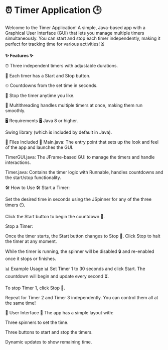 # ⏰ Timer Application 🕒

Welcome to the Timer Application! A simple, Java-based app with a Graphical User Interface (GUI) that lets you manage multiple timers simultaneously. You can start and stop each timer independently, making it perfect for tracking time for various activities! ⏳

**✨ Features ✨**

⏰ Three independent timers with adjustable durations.

🔘 Each timer has a Start and Stop button.

⏲ Countdowns from the set time in seconds.

🛑 Stop the timer anytime you like.

🧵 Multithreading handles multiple timers at once, making them run smoothly.

🖥️ Requirements 
🖥️ Java 8 or higher.

Swing library (which is included by default in Java).

📂 Files Included 
📂
Main.java: The entry point that sets up the look and feel of the app and launches the GUI.

TimerGUI.java: The JFrame-based GUI to manage the timers and handle interactions.

Timer.java: Contains the timer logic with Runnable, handles countdowns and the start/stop functionality.

🛠️ How to Use 🛠️
Start a Timer:

Set the desired time in seconds using the JSpinner for any of the three timers ⏲️.

Click the Start button to begin the countdown 🚀.

Stop a Timer:

Once the timer starts, the Start button changes to Stop 🛑. Click Stop to halt the timer at any moment.

While the timer is running, the spinner will be disabled 🔒 and re-enabled once it stops or finishes.

📊 Example Usage 📊
Set Timer 1 to 30 seconds and click Start. The countdown will begin and update every second ⏳.

To stop Timer 1, click Stop 🛑.

Repeat for Timer 2 and Timer 3 independently. You can control them all at the same time!

🎨 User Interface 🎨
The app has a simple layout with:

Three spinners to set the time.

Three buttons to start and stop the timers.

Dynamic updates to show remaining time.





